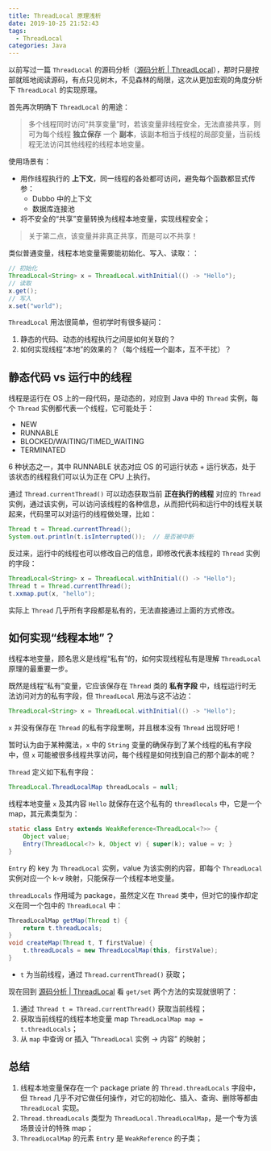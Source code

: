 ```yaml
---
title: ThreadLocal 原理浅析
date: 2019-10-25 21:52:43
tags:
  - ThreadLocal
categories: Java
---
```


以前写过一篇 `ThreadLocal` 的源码分析（[源码分析 | ThreadLocal](http://songkun.me/2018/09/09/2018-09-09-source-code-reading-threadlocal/)），那时只是按部就班地阅读源码，有点只见树木，不见森林的局限，这次从更加宏观的角度分析下 `ThreadLocal` 的实现原理。

<!-- more -->

首先再次明确下 `ThreadLocal` 的用途：

>多个线程同时访问“共享变量”时，若该变量非线程安全，无法直接共享，则可为每个线程 **独立保存** 一个 **副本**，该副本相当于线程的局部变量，当前线程无法访问其他线程的线程本地变量。

使用场景有：

* 用作线程执行的 **上下文**，同一线程的各处都可访问，避免每个函数都显式传参：
  * Dubbo 中的上下文
  * 数据库连接池
* 将不安全的“共享”变量转换为线程本地变量，实现线程安全；

>关于第二点，该变量并非真正共享，而是可以不共享！

类似普通变量，线程本地变量需要能初始化、写入、读取：：

```Java
// 初始化
ThreadLocal<String> x = ThreadLocal.withInitial(() -> "Hello");
// 读取
x.get();
// 写入
x.set("world");
```

`ThreadLocal` 用法很简单，但初学时有很多疑问：

1. 静态的代码、动态的线程执行之间是如何关联的？
2. 如何实现线程“本地”的效果的？（每个线程一个副本，互不干扰）？

## 静态代码 vs 运行中的线程

线程是运行在 OS 上的一段代码，是动态的，对应到 Java 中的 `Thread` 实例，每个 `Thread` 实例都代表一个线程，它可能处于：

* NEW
* RUNNABLE
* BLOCKED/WAITING/TIMED_WAITING
* TERMINATED 
  
6 种状态之一，其中 RUNNABLE 状态对应 OS 的可运行状态 + 运行状态，处于该状态的线程我们可以认为正在 CPU 上执行。

通过 `Thread.currentThread()` 可以动态获取当前 **正在执行的线程** 对应的 `Thread` 实例，通过该实例，可以访问该线程的各种信息，从而把代码和运行中的线程关联起来，代码里可以对运行的线程做处理，比如：

```Java
Thread t = Thread.currentThread();
System.out.println(t.isInterrupted());  // 是否被中断
```

反过来，运行中的线程也可以修改自己的信息，即修改代表本线程的 `Thread` 实例的字段：

```Java
ThreadLocal<String> x = ThreadLocal.withInitial(() -> "Hello");
Thread t = Thread.currentThread();
t.xxmap.put(x, "hello");
```

实际上 `Thread` 几乎所有字段都是私有的，无法直接通过上面的方式修改。

## 如何实现“线程本地”？

线程本地变量，顾名思义是线程“私有”的，如何实现线程私有是理解 `ThreadLocal` 原理的最重要一步。

既然是线程“私有”变量，它应该保存在 `Thread` 类的 **私有字段** 中，线程运行时无法访问对方的私有字段，但 `ThreadLocal` 用法与这不沾边：

```Java
ThreadLocal<String> x = ThreadLocal.withInitial(() -> "Hello");
```

`x` 并没有保存在 `Thread` 的私有字段里啊，并且根本没有 `Thread` 出现好吧！

暂时认为由于某种魔法，`x` 中的 `String` 变量的确保存到了某个线程的私有字段中，但 `x` 可能被很多线程共享访问，每个线程是如何找到自己的那个副本的呢？

`Thread` 定义如下私有字段：

```Java
ThreadLocal.ThreadLocalMap threadLocals = null;
```

线程本地变量 `x` 及其内容 `Hello` 就保存在这个私有的 `threadlocals` 中，它是一个 map，其元素类型为：

```Java
static class Entry extends WeakReference<ThreadLocal<?>> {
    Object value;
    Entry(ThreadLocal<?> k, Object v) { super(k); value = v; }
}
```

`Entry` 的 key 为 `ThreadLocal` 实例，value 为该实例的内容，即每个 `ThreadLocal` 实例对应一个 k-v 映射，只能保存一个线程本地变量。

`threadLocals` 作用域为 package，虽然定义在 `Thread` 类中，但对它的操作却定义在同一个包中的 `ThreadLocal` 中：

```Java
ThreadLocalMap getMap(Thread t) {
    return t.threadLocals;
}
void createMap(Thread t, T firstValue) {
    t.threadLocals = new ThreadLocalMap(this, firstValue);
}
```

* `t` 为当前线程，通过 `Thread.currentThread()` 获取；

现在回到 [源码分析 | ThreadLocal](http://songkun.me/2018/09/09/2018-09-09-source-code-reading-threadlocal/) 看 `get/set` 两个方法的实现就很明了：

1. 通过 `Thread t = Thread.currentThread()` 获取当前线程；
2. 获取当前线程的线程本地变量 map `ThreadLocalMap map = t.threadLocals`；
3. 从 `map` 中查询 or 插入 “`ThreadLocal` 实例 -> 内容” 的映射；

## 总结

1. 线程本地变量保存在一个 package priate 的 `Thread.threadLocals` 字段中，但 `Thread` 几乎不对它做任何操作，对它的初始化、插入、查询、删除等都由 `ThreadLocal` 实现。
2. `Thread.threadLocals` 类型为 `ThreadLocal.ThreadLocalMap`，是一个专为该场景设计的特殊 map；
3. `ThreadLocalMap` 的元素 `Entry` 是 `WeakReference` 的子类；
